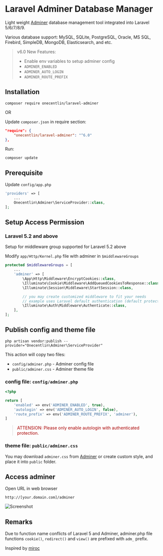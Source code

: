 # Laravel Adminer Database Manager

Light weight [Adminer](https://www.adminer.org) database management tool integrated into Laravel 5/6/7/8/9.

Various database support: MySQL, SQLite, PostgreSQL, Oracle, MS SQL, Firebird, SimpleDB, MongoDB, Elasticsearch, and etc.

> v6.0 New Features:
> - Enable env variables to setup adminer config
> - `ADMINER_ENABLED`
> - `ADMINER_AUTO_LOGIN`
> - `ADMINER_ROUTE_PREFIX`

## Installation

```
composer require onecentlin/laravel-adminer
```

OR

Update `composer.json` in require section:

```json
"require": {
    "onecentlin/laravel-adminer": "^6.0"
},
```

Run:
```
composer update
```

## Prerequisite

Update `config/app.php`

```php
'providers' => [
    ...
    Onecentlin\Adminer\ServiceProvider::class,
];
```

## Setup Access Permission

### Laravel 5.2 and above

Setup for middleware group supported for Laravel 5.2 above

Modify `app/Http/Kernel.php` file with adminer in `$middlewareGroups`

```php
protected $middlewareGroups = [
    ...
    'adminer' => [
        \App\Http\Middleware\EncryptCookies::class,
        \Illuminate\Cookie\Middleware\AddQueuedCookiesToResponse::class,
        \Illuminate\Session\Middleware\StartSession::class,

        // you may create customized middleware to fit your needs
        // example uses Laravel default authentication (default protection)
        \Illuminate\Auth\Middleware\Authenticate::class,
    ],
];
```

## Publish config and theme file

```
php artisan vendor:publish --provider="Onecentlin\Adminer\ServiceProvider"
```

This action will copy two files:

- `config/adminer.php` - Adminer config file
- `public/adminer.css` - Adminer theme file

### config file: `config/adminer.php`

```php
<?php

return [
    'enabled' => env('ADMINER_ENABLED', true),
    'autologin' => env('ADMINER_AUTO_LOGIN', false),
    'route_prefix' => env('ADMINER_ROUTE_PREFIX', 'adminer'),
]
```

> <span style="color: #a00">ATTENSION: Please only enable autologin with authenticated protection.</span>

### theme file: `public/adminer.css`

You may download `adminer.css` from [Adminer](https://www.adminer.org) or create custom style, and place it into `public` folder.

## Access adminer

Open URL in web browser

```
http://[your.domain.com]/adminer
```

![Screenshot](https://raw.githubusercontent.com/onecentlin/laravel-adminer/master/screenshots/adminer-db-support.png "various database support")

## Remarks

Due to function name conflicts of Laravel 5 and Adminer, adminer.php file
functions `cookie()`, `redirect()` and `view()` are prefixed with `adm_` prefix.

Inspired by [miroc](https://github.com/miroc/Laravel-Adminer)
